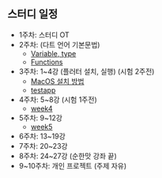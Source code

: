 
## 스터디 일정
- 1주차: 스터디 OT
- 2주차: (다트 언어 기본문법)
  - [Variable, type](https://github.com/dsc-sangmyung/2021-Flutter-Study/blob/main/Note/Jinuk/week2/week2_1.md)
  - [Functions](https://github.com/dsc-sangmyung/2021-Flutter-Study/blob/main/Note/Jinuk/week2/week2_2.md)
- 3주차: 1~4강 (플러터 설치, 실행) (시험 2주전)
  - [MacOS 설치 방법](https://github.com/dsc-sangmyung/2021-Flutter-Study/blob/main/Note/installGuide_for_Mac.md)
  - [testapp](https://github.com/dsc-sangmyung/2021-Flutter-Study/blob/main/Note/Jinuk/week3/test_app)
- 4주차: 5~8강 (시험 1주전)
  - [week4](https://github.com/dsc-sangmyung/2021-Flutter-Study/blob/main/Note/Jinuk/week4/week4_정리.md)  
- 5주차: 9~12강
  - [week5](https://github.com/dsc-sangmyung/2021-Flutter-Study/blob/main/Note/Jinuk/week5/week5_정리.md)  
- 6주차: 13~19강
- 7주차: 20~23강
- 8주차: 24~27강 (순한맛 강좌 끝)
- 9~10주차: 개인 프로젝트 (주제 자유)  
